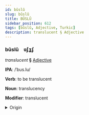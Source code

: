 ```yaml
---
id: bûslû
slug: bûslû
title: BÛSLÛ
sidebar_position: 612
tags: [bûslû, Adjective, Turkic]
description: translucent § Adjective
---
```


### bûslû&emsp;<span kind="abugida">ʋ́ʄʓʄ</span>

*translucent* **§** [Adjective](../../tags/Adjective)

**IPA**: /ˈbus.lu/

**Verb**: to be translucent

**Noun**: translucency

**Modifier**: translucent

<details>
    <summary>Origin</summary>
    Turkish buzlu [buz̪ˈl̠ʊ]<br/>
    <em>Turkic Language Family</em>
</details>
